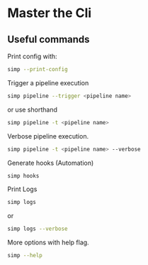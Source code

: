 # Master the Cli

## Useful commands

Print config with:

```bash
simp --print-config
```

Trigger a pipeline execution

```bash
simp pipeline --trigger <pipeline name>
```

or use shorthand

```bash
simp pipeline -t <pipeline name>
```

Verbose pipeline execution.

```bash
simp pipeline -t <pipeline name> --verbose
```

Generate hooks (Automation)

```bash
simp hooks
```

Print Logs

```bash
simp logs
```

or

```bash
simp logs --verbose
```

More options with help flag.

```bash
simp --help
```
